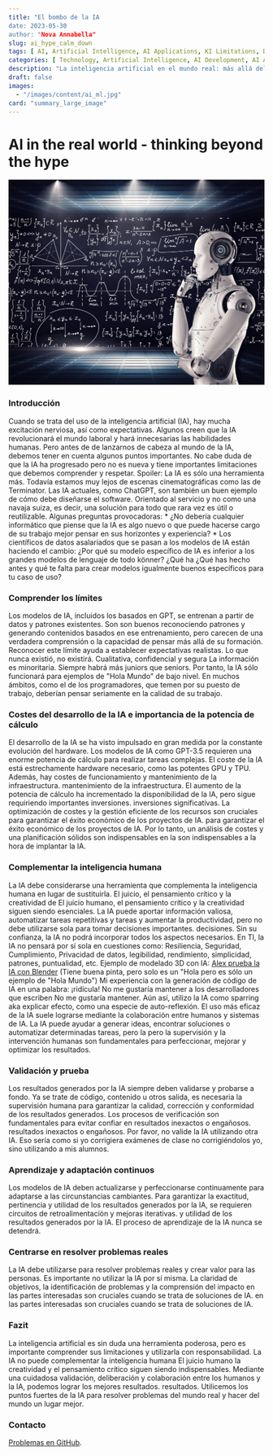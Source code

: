 ```yaml
---
title: "El bombo de la IA
date: 2023-05-30
author: "Nova Annabella"
slug: ai_hype_calm_down
tags: [ AI, Artificial Intelligence, AI Applications, KI Limitations, Development, Validation, Collaboration, Continuous Learning, Problem Solving ]
categories: [ Technology, Artificial Intelligence, AI Development, AI Applications ]
description: "La inteligencia artificial en el mundo real: más allá del bombo publicitario".
draft: false
images:
  - "/images/content/ai_ml.jpg"
card: "summary_large_image"
---
```




# AI in the real world - thinking beyond the hype

[![ai_ml](/images/content/ai_ml.jpg)](https://en.wikipedia.org/wiki/Weak_artificial_intelligence)

### Introducción

Cuando se trata del uso de la inteligencia artificial (IA), hay mucha excitación nerviosa, así como expectativas.
Algunos creen que la IA revolucionará el mundo laboral y hará innecesarias las habilidades humanas. Pero antes de de
lanzarnos de cabeza al mundo de la IA, debemos tener en cuenta algunos puntos importantes. No cabe duda de que la IA ha
progresado pero no es nueva y tiene importantes limitaciones que debemos comprender y respetar. Spoiler: La IA es sólo
una herramienta más. Todavía estamos muy lejos de escenas cinematográficas como las de Terminator. Las IA actuales, como
ChatGPT, son también un buen ejemplo de cómo debe diseñarse el software. Orientado al servicio y no como una navaja
suiza, es decir, una solución para todo que rara vez es útil o reutilizable. Algunas preguntas provocadoras: * ¿No
debería cualquier informático que piense que la IA es algo nuevo o que puede hacerse cargo de su trabajo  mejor pensar
en sus horizontes y experiencia? * Los científicos de datos asalariados que se pasan a los modelos de IA  están
haciendo el cambio: ¿Por qué su modelo específico de IA es inferior a los grandes modelos de lenguaje de todo könner?
¿Qué ha  ¿Qué has hecho antes y qué te falta para crear modelos igualmente buenos específicos para tu caso de uso?

### Comprender los límites

Los modelos de IA, incluidos los basados en GPT, se entrenan a partir de datos y patrones existentes. Son son buenos
reconociendo patrones y generando contenidos basados en ese entrenamiento, pero carecen de una verdadera comprensión o
la capacidad de pensar más allá de su formación. Reconocer este límite ayuda a establecer expectativas realistas. Lo que
nunca existió, no existirá. Cualitativa, confidencial y segura La información es minoritaria. Siempre habrá más juniors
que seniors. Por tanto, la IA sólo funcionará para ejemplos de "Hola Mundo" de bajo nivel. En muchos ámbitos, como el de
los programadores, que temen por su puesto de trabajo, deberían pensar seriamente en la calidad de su trabajo.

### Costes del desarrollo de la IA e importancia de la potencia de cálculo

El desarrollo de la IA se ha visto impulsado en gran medida por la constante evolución del hardware. Los modelos de IA
como GPT-3.5 requieren una enorme potencia de cálculo para realizar tareas complejas. El coste de la IA está
estrechamente hardware necesario, como las potentes GPU y TPU. Además, hay costes de funcionamiento y mantenimiento de
la infraestructura. mantenimiento de la infraestructura. El aumento de la potencia de cálculo ha incrementado la
disponibilidad de la IA, pero sigue requiriendo importantes inversiones. inversiones significativas. La optimización de
costes y la gestión eficiente de los recursos son cruciales para garantizar el éxito económico de los proyectos de IA.
para garantizar el éxito económico de los proyectos de IA. Por lo tanto, un análisis de costes y una planificación
sólidos son indispensables en la son indispensables a la hora de implantar la IA.

### Complementar la inteligencia humana

La IA debe considerarse una herramienta que complementa la inteligencia humana en lugar de sustituirla. El juicio, el
pensamiento crítico y la creatividad de El juicio humano, el pensamiento crítico y la creatividad siguen siendo
esenciales. La IA puede aportar información valiosa, automatizar tareas repetitivas y tareas y aumentar la
productividad, pero no debe utilizarse sola para tomar decisiones importantes. decisiones. Sin su confianza, la IA no
podrá incorporar todos los aspectos necesarios. En TI, la IA no pensará por sí sola en cuestiones como: Resiliencia,
Seguridad, Cumplimiento, Privacidad de datos, legibilidad, rendimiento, simplicidad, patrones, puntualidad, etc. Ejemplo
de modelado 3D con IA: [Alex prueba la IA con Blender](https://www.youtube.com/watch?v=x60zHw_z4NM&t=460s) (Tiene buena
pinta, pero solo es un "Hola pero es sólo un ejemplo de "Hola Mundo") Mi experiencia con la generación de código de IA
en una palabra: ¡ridícula! No me gustaría mantener a los desarrolladores que escriben No me gustaría mantener. Aún así,
utilizo la IA como sparring aka explicar efecto, como una especie de auto-reflexión. El uso más eficaz de la IA suele
lograrse mediante la colaboración entre humanos y sistemas de IA. La IA puede ayudar a generar ideas, encontrar
soluciones o automatizar determinadas tareas, pero la pero la supervisión y la intervención humanas son fundamentales
para perfeccionar, mejorar y optimizar los resultados.

### Validación y prueba

Los resultados generados por la IA siempre deben validarse y probarse a fondo. Ya se trate de código, contenido u otros
salida, es necesaria la supervisión humana para garantizar la calidad, corrección y conformidad de los resultados
generados. Los procesos de verificación son fundamentales para evitar confiar en resultados inexactos o engañosos.
resultados inexactos o engañosos. Por favor, no valide la IA utilizando otra IA. Eso sería como si yo corrigiera
exámenes de clase no corrigiéndolos yo, sino utilizando a mis alumnos.

### Aprendizaje y adaptación continuos

Los modelos de IA deben actualizarse y perfeccionarse continuamente para adaptarse a las circunstancias cambiantes. Para
garantizar la exactitud, pertinencia y utilidad de los resultados generados por la IA, se requieren circuitos de
retroalimentación y mejoras iterativas. y utilidad de los resultados generados por la IA. El proceso de aprendizaje de
la IA nunca se detendrá.

### Centrarse en resolver problemas reales

La IA debe utilizarse para resolver problemas reales y crear valor para las personas. Es importante no utilizar la IA
por sí misma. La claridad de objetivos, la identificación de problemas y la comprensión del impacto en las partes
interesadas son cruciales cuando se trata de soluciones de IA. en las partes interesadas son cruciales cuando se trata
de soluciones de IA.

### Fazit

La inteligencia artificial es sin duda una herramienta poderosa, pero es importante comprender sus limitaciones y
utilizarla con responsabilidad. La IA no puede complementar la inteligencia humana El juicio humano la creatividad y el
pensamiento crítico siguen siendo indispensables. Mediante una cuidadosa validación, deliberación y colaboración entre
los humanos y la IA, podemos lograr los mejores resultados. resultados. Utilicemos los puntos fuertes de la IA para
resolver problemas del mundo real y hacer del mundo un lugar mejor.

### Contacto

[Problemas en GitHub](https://github.com/NovaAnnabella/the_unspoken/issues/new/choose).
